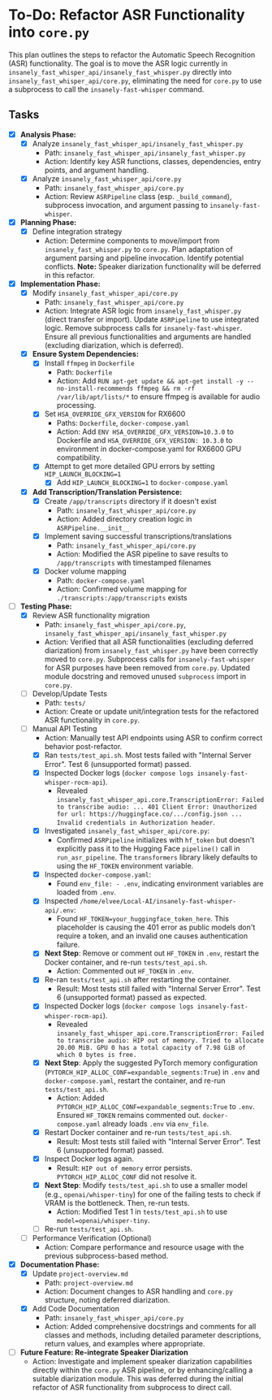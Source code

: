 # To-Do: Refactor ASR Functionality into `core.py`

This plan outlines the steps to refactor the Automatic Speech Recognition (ASR) functionality. The goal is to move the ASR logic currently in `insanely_fast_whisper_api/insanely_fast_whisper.py` directly into `insanely_fast_whisper_api/core.py`, eliminating the need for `core.py` to use a subprocess to call the `insanely-fast-whisper` command.

## Tasks

- [x] **Analysis Phase:**
  - [x] Analyze `insanely_fast_whisper_api/insanely_fast_whisper.py`
    - Path: `insanely_fast_whisper_api/insanely_fast_whisper.py`
    - Action: Identify key ASR functions, classes, dependencies, entry points, and argument handling.
  - [x] Analyze `insanely_fast_whisper_api/core.py`
    - Path: `insanely_fast_whisper_api/core.py`
    - Action: Review `ASRPipeline` class (esp. `_build_command`), subprocess invocation, and argument passing to `insanely-fast-whisper`.
- [x] **Planning Phase:**
  - [x] Define integration strategy
    - Action: Determine components to move/import from `insanely_fast_whisper.py` to `core.py`. Plan adaptation of argument parsing and pipeline invocation. Identify potential conflicts. **Note:** Speaker diarization functionality will be deferred in this refactor.
- [x] **Implementation Phase:**
  - [x] Modify `insanely_fast_whisper_api/core.py`
    - Path: `insanely_fast_whisper_api/core.py`
    - Action: Integrate ASR logic from `insanely_fast_whisper.py` (direct transfer or import). Update `ASRPipeline` to use integrated logic. Remove subprocess calls for `insanely-fast-whisper`. Ensure all previous functionalities and arguments are handled (excluding diarization, which is deferred).
  - [x] **Ensure System Dependencies:**
    - [x] Install `ffmpeg` in `Dockerfile`
      - Path: `Dockerfile`
      - Action: Add `RUN apt-get update && apt-get install -y --no-install-recommends ffmpeg && rm -rf /var/lib/apt/lists/*` to ensure ffmpeg is available for audio processing.
    - [x] Set `HSA_OVERRIDE_GFX_VERSION` for RX6600
      - Paths: `Dockerfile`, `docker-compose.yaml`
      - Action: Add `ENV HSA_OVERRIDE_GFX_VERSION=10.3.0` to Dockerfile and `HSA_OVERRIDE_GFX_VERSION: 10.3.0` to environment in docker-compose.yaml for RX6600 GPU compatibility.
    - [x] Attempt to get more detailed GPU errors by setting `HIP_LAUNCH_BLOCKING=1`
      - [x] Add `HIP_LAUNCH_BLOCKING=1` to `docker-compose.yaml`
  - [x] **Add Transcription/Translation Persistence:**
    - [x] Create `/app/transcripts` directory if it doesn't exist
      - Path: `insanely_fast_whisper_api/core.py`
      - Action: Added directory creation logic in `ASRPipeline.__init__`
    - [x] Implement saving successful transcriptions/translations
      - Path: `insanely_fast_whisper_api/core.py`
      - Action: Modified the ASR pipeline to save results to `/app/transcripts` with timestamped filenames
    - [x] Docker volume mapping
      - Path: `docker-compose.yaml`
      - Action: Confirmed volume mapping for `./transcripts:/app/transcripts` exists
- [ ] **Testing Phase:**
  - [x] Review ASR functionality migration
    - Path: `insanely_fast_whisper_api/core.py`, `insanely_fast_whisper_api/insanely_fast_whisper.py`
    - Action: Verified that all ASR functionalities (excluding deferred diarization) from `insanely_fast_whisper.py` have been correctly moved to `core.py`. Subprocess calls for `insanely-fast-whisper` for ASR purposes have been removed from `core.py`. Updated module docstring and removed unused `subprocess` import in `core.py`.
  - [ ] Develop/Update Tests
    - Path: `tests/`
    - Action: Create or update unit/integration tests for the refactored ASR functionality in `core.py`.
  - [ ] Manual API Testing
    - Action: Manually test API endpoints using ASR to confirm correct behavior post-refactor.
    - [x] Ran `tests/test_api.sh`. Most tests failed with "Internal Server Error". Test 6 (unsupported format) passed.
    - [x] Inspected Docker logs (`docker compose logs insanely-fast-whisper-rocm-api`).
      - Revealed `insanely_fast_whisper_api.core.TranscriptionError: Failed to transcribe audio: ... 401 Client Error: Unauthorized for url: https://huggingface.co/.../config.json ... Invalid credentials in Authorization header`.
    - [x] Investigated `insanely_fast_whisper_api/core.py`:
      - Confirmed `ASRPipeline` initializes with `hf_token` but doesn't explicitly pass it to the Hugging Face `pipeline()` call in `run_asr_pipeline`. The `transformers` library likely defaults to using the `HF_TOKEN` environment variable.
    - [x] Inspected `docker-compose.yaml`:
      - Found `env_file: - .env`, indicating environment variables are loaded from `.env`.
    - [x] Inspected `/home/elvee/Local-AI/insanely-fast-whisper-api/.env`:
      - Found `HF_TOKEN=your_huggingface_token_here`. This placeholder is causing the 401 error as public models don't require a token, and an invalid one causes authentication failure.
    - [x] **Next Step**: Remove or comment out `HF_TOKEN` in `.env`, restart the Docker container, and re-run `tests/test_api.sh`.
      - Action: Commented out `HF_TOKEN` in `.env`.
    - [x] Re-ran `tests/test_api.sh` after restarting the container.
      - Result: Most tests still failed with "Internal Server Error". Test 6 (unsupported format) passed as expected.
    - [x] Inspected Docker logs (`docker compose logs insanely-fast-whisper-rocm-api`).
      - Revealed `insanely_fast_whisper_api.core.TranscriptionError: Failed to transcribe audio: HIP out of memory. Tried to allocate 20.00 MiB. GPU 0 has a total capacity of 7.98 GiB of which 0 bytes is free.`
    - [x] **Next Step**: Apply the suggested PyTorch memory configuration (`PYTORCH_HIP_ALLOC_CONF=expandable_segments:True`) in `.env` and `docker-compose.yaml`, restart the container, and re-run `tests/test_api.sh`.
      - Action: Added `PYTORCH_HIP_ALLOC_CONF=expandable_segments:True` to `.env`. Ensured `HF_TOKEN` remains commented out. `docker-compose.yaml` already loads `.env` via `env_file`.
    - [x] Restart Docker container and re-run `tests/test_api.sh`.
      - Result: Most tests still failed with "Internal Server Error". Test 6 (unsupported format) passed.
    - [x] Inspect Docker logs again.
      - Result: `HIP out of memory` error persists. `PYTORCH_HIP_ALLOC_CONF` did not resolve it.
    - [x] **Next Step**: Modify `tests/test_api.sh` to use a smaller model (e.g., `openai/whisper-tiny`) for one of the failing tests to check if VRAM is the bottleneck. Then, re-run tests.
      - Action: Modified Test 1 in `tests/test_api.sh` to use `model=openai/whisper-tiny`.
    - [ ] Re-run `tests/test_api.sh`.
  - [ ] Performance Verification (Optional)
    - Action: Compare performance and resource usage with the previous subprocess-based method.
- [x] **Documentation Phase:**
  - [x] Update `project-overview.md`
    - Path: `project-overview.md`
    - Action: Document changes to ASR handling and `core.py` structure, noting deferred diarization.
  - [x] Add Code Documentation
    - Path: `insanely_fast_whisper_api/core.py`
    - Action: Added comprehensive docstrings and comments for all classes and methods, including detailed parameter descriptions, return values, and examples where appropriate.
- [ ] **Future Feature: Re-integrate Speaker Diarization**
  - Action: Investigate and implement speaker diarization capabilities directly within the `core.py` ASR pipeline, or by enhancing/calling a suitable diarization module. This was deferred during the initial refactor of ASR functionality from subprocess to direct call.
